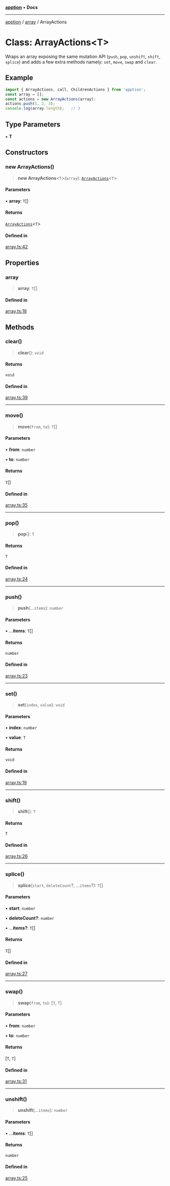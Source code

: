 [**apption**](../../README.md) • **Docs**

***

[apption](../../modules.md) / [array](../README.md) / ArrayActions

# Class: ArrayActions\<T\>

Wraps an array exposing the same mutation API (`push`, `pop`, `unshift`, `shift`, `splice`) 
and adds a few extra methods namely: `set`, `move`, `swap` and `clear`.

## Example

```ts
import { ArrayActions, call, ChildrenActions } from 'apption';
const array = [];
const actions = new ArrayActions(array);
actions.push(1, 2, 3);
console.log(array.length);   // 3
```

## Type Parameters

• **T**

## Constructors

### new ArrayActions()

> **new ArrayActions**\<`T`\>(`array`): [`ArrayActions`](ArrayActions.md)\<`T`\>

#### Parameters

• **array**: `T`[]

#### Returns

[`ArrayActions`](ArrayActions.md)\<`T`\>

#### Defined in

[array.ts:42](https://github.com/mksunny1/apption/blob/45b0ba573a0535c0a6c3b4df2b60698c89aab92a/src/array.ts#L42)

## Properties

### array

> **array**: `T`[]

#### Defined in

[array.ts:18](https://github.com/mksunny1/apption/blob/45b0ba573a0535c0a6c3b4df2b60698c89aab92a/src/array.ts#L18)

## Methods

### clear()

> **clear**(): `void`

#### Returns

`void`

#### Defined in

[array.ts:39](https://github.com/mksunny1/apption/blob/45b0ba573a0535c0a6c3b4df2b60698c89aab92a/src/array.ts#L39)

***

### move()

> **move**(`from`, `to`): `T`[]

#### Parameters

• **from**: `number`

• **to**: `number`

#### Returns

`T`[]

#### Defined in

[array.ts:35](https://github.com/mksunny1/apption/blob/45b0ba573a0535c0a6c3b4df2b60698c89aab92a/src/array.ts#L35)

***

### pop()

> **pop**(): `T`

#### Returns

`T`

#### Defined in

[array.ts:24](https://github.com/mksunny1/apption/blob/45b0ba573a0535c0a6c3b4df2b60698c89aab92a/src/array.ts#L24)

***

### push()

> **push**(...`items`): `number`

#### Parameters

• ...**items**: `T`[]

#### Returns

`number`

#### Defined in

[array.ts:23](https://github.com/mksunny1/apption/blob/45b0ba573a0535c0a6c3b4df2b60698c89aab92a/src/array.ts#L23)

***

### set()

> **set**(`index`, `value`): `void`

#### Parameters

• **index**: `number`

• **value**: `T`

#### Returns

`void`

#### Defined in

[array.ts:19](https://github.com/mksunny1/apption/blob/45b0ba573a0535c0a6c3b4df2b60698c89aab92a/src/array.ts#L19)

***

### shift()

> **shift**(): `T`

#### Returns

`T`

#### Defined in

[array.ts:26](https://github.com/mksunny1/apption/blob/45b0ba573a0535c0a6c3b4df2b60698c89aab92a/src/array.ts#L26)

***

### splice()

> **splice**(`start`, `deleteCount`?, ...`items`?): `T`[]

#### Parameters

• **start**: `number`

• **deleteCount?**: `number`

• ...**items?**: `T`[]

#### Returns

`T`[]

#### Defined in

[array.ts:27](https://github.com/mksunny1/apption/blob/45b0ba573a0535c0a6c3b4df2b60698c89aab92a/src/array.ts#L27)

***

### swap()

> **swap**(`from`, `to`): [`T`, `T`]

#### Parameters

• **from**: `number`

• **to**: `number`

#### Returns

[`T`, `T`]

#### Defined in

[array.ts:31](https://github.com/mksunny1/apption/blob/45b0ba573a0535c0a6c3b4df2b60698c89aab92a/src/array.ts#L31)

***

### unshift()

> **unshift**(...`items`): `number`

#### Parameters

• ...**items**: `T`[]

#### Returns

`number`

#### Defined in

[array.ts:25](https://github.com/mksunny1/apption/blob/45b0ba573a0535c0a6c3b4df2b60698c89aab92a/src/array.ts#L25)
